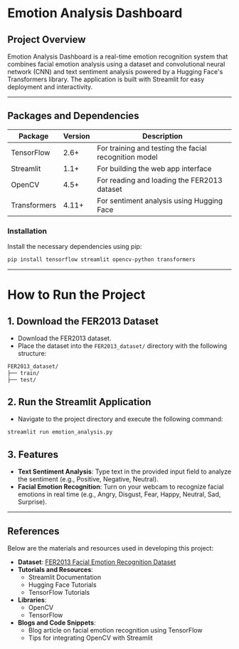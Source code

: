 # Emotion Analysis Dashboard

## Project Overview
Emotion Analysis Dashboard is a real-time emotion recognition system that combines facial emotion analysis using a dataset and convolutional neural network (CNN) and text sentiment analysis powered by a Hugging Face's Transformers library. The application is built with Streamlit for easy deployment and interactivity.

---

## Packages and Dependencies

| Package      | Version | Description                              |
|--------------|---------|------------------------------------------|
| TensorFlow   | 2.6+    | For training and testing the facial recognition model |
| Streamlit    | 1.1+    | For building the web app interface       |
| OpenCV       | 4.5+    | For reading and loading the FER2013 dataset |
| Transformers | 4.11+   | For sentiment analysis using Hugging Face |

### Installation
Install the necessary dependencies using pip:
```bash
pip install tensorflow streamlit opencv-python transformers
```

---

# How to Run the Project

## 1. Download the FER2013 Dataset
- Download the FER2013 dataset.
- Place the dataset into the `FER2013_dataset/` directory with the following structure:

```bash
FER2013_dataset/
├── train/
├── test/
```

## 2. Run the Streamlit Application
- Navigate to the project directory and execute the following command:
```bash
streamlit run emotion_analysis.py
```

## 3. Features
- **Text Sentiment Analysis**: Type text in the provided input field to analyze the sentiment (e.g., Positive, Negative, Neutral).
- **Facial Emotion Recognition**: Turn on your webcam to recognize facial emotions in real time (e.g., Angry, Disgust, Fear, Happy, Neutral, Sad, Surprise).

---

## References
Below are the materials and resources used in developing this project:
- **Dataset**: [FER2013 Facial Emotion Recognition Dataset](#)
- **Tutorials and Resources**:
  - Streamlit Documentation
  - Hugging Face Tutorials
  - TensorFlow Tutorials
- **Libraries**:
  - OpenCV
  - TensorFlow
- **Blogs and Code Snippets**:
  - Blog article on facial emotion recognition using TensorFlow
  - Tips for integrating OpenCV with Streamlit
